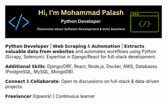 [![Banner](banner/github-v6.png)](https://www.linkedin.com/in/fl-palash/)

𝗣𝘆𝘁𝗵𝗼𝗻 𝗗𝗲𝘃𝗲𝗹𝗼𝗽𝗲𝗿 | 𝗪𝗲𝗯 𝗦𝗰𝗿𝗮𝗽𝗶𝗻𝗴 & 𝗔𝘂𝘁𝗼𝗺𝗮𝘁𝗶𝗼𝗻 | 
𝗘𝘅𝘁𝗿𝗮𝗰𝘁𝘀 𝘃𝗮𝗹𝘂𝗮𝗯𝗹𝗲 𝗱𝗮𝘁𝗮 𝗳𝗿𝗼𝗺 𝘄𝗲𝗯𝘀𝗶𝘁𝗲𝘀 and automates workflows using Python (Scrapy, Selenium). Expertise in Django/React for full-stack development.

𝗔𝗱𝗱𝗶𝘁𝗶𝗼𝗻𝗮𝗹 𝗦𝗸𝗶𝗹𝗹𝘀: Django/DRF, React, Node.js, Docker, AWS, Databases (PostgreSQL, MySQL, MongoDB).

𝗖𝗼𝗻𝗻𝗲𝗰𝘁 & 𝗖𝗼𝗹𝗹𝗮𝗯𝗼𝗿𝗮𝘁𝗲: Open to discussions on full-stack & data-driven projects.

𝗙𝗿𝗲𝗲𝗹𝗮𝗻𝗰𝗲𝗿 (Upwork) | Continuous learner
